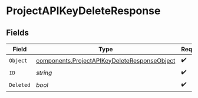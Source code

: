 # ProjectAPIKeyDeleteResponse


## Fields

| Field                                                                                                        | Type                                                                                                         | Required                                                                                                     | Description                                                                                                  |
| ------------------------------------------------------------------------------------------------------------ | ------------------------------------------------------------------------------------------------------------ | ------------------------------------------------------------------------------------------------------------ | ------------------------------------------------------------------------------------------------------------ |
| `Object`                                                                                                     | [components.ProjectAPIKeyDeleteResponseObject](../../models/components/projectapikeydeleteresponseobject.md) | :heavy_check_mark:                                                                                           | N/A                                                                                                          |
| `ID`                                                                                                         | *string*                                                                                                     | :heavy_check_mark:                                                                                           | N/A                                                                                                          |
| `Deleted`                                                                                                    | *bool*                                                                                                       | :heavy_check_mark:                                                                                           | N/A                                                                                                          |